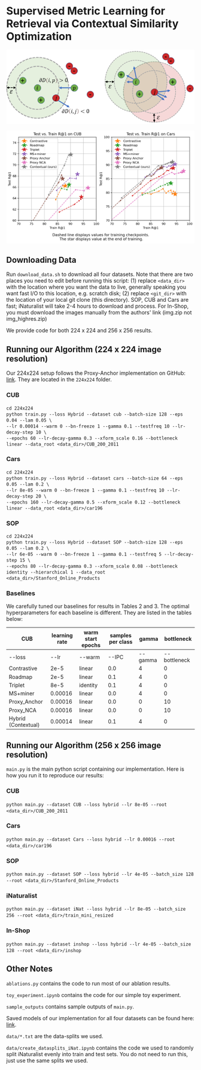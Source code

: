 # Supervised Metric Learning for Retrieval via Contextual Similarity Optimization

![](https://github.com/Chris210634/metric-learning-using-contextual-similarity/raw/main/figures/intuition.png)

![](https://github.com/Chris210634/metric-learning-using-contextual-similarity/raw/main/figures/rebuttal1.png)

## Downloading Data
Run `download_data.sh` to download all four datasets. Note that there are two places you need to edit before running this script: (1) replace `<data_dir>` with the location where you want the data to live, generally speaking you want fast I/O to this location, e.g. scratch disk; (2) replace `<git_dir>` with the location of your local git clone (this directory). SOP, CUB and Cars are fast; iNaturalist will take 2-4 hours to download and process. For In-Shop, you must download the images manually from the authors' link (img.zip not img_highres.zip)

We provide code for both 224 x 224 and 256 x 256 results.

## Running our Algorithm (224 x 224 image resolution)
Our 224x224 setup follows the Proxy-Anchor implementation on GitHub: [link](https://github.com/tjddus9597/Proxy-Anchor-CVPR2020). They are located in the `224x224` folder.

### CUB
```
cd 224x224
python train.py --loss Hybrid --dataset cub --batch-size 128 --eps 0.04 --lam 0.05 \
--lr 0.00014 --warm 0 --bn-freeze 1 --gamma 0.1 --testfreq 10 --lr-decay-step 10 \
--epochs 60 --lr-decay-gamma 0.3 --xform_scale 0.16 --bottleneck linear --data_root <data_dir>/CUB_200_2011
```
### Cars
```
cd 224x224
python train.py --loss Hybrid --dataset cars --batch-size 64 --eps 0.05 --lam 0.2 \
--lr 8e-05 --warm 0 --bn-freeze 1 --gamma 0.1 --testfreq 10 --lr-decay-step 20 \
--epochs 160 --lr-decay-gamma 0.5 --xform_scale 0.12 --bottleneck linear --data_root <data_dir>/car196
```
### SOP
```
cd 224x224
python train.py --loss Hybrid --dataset SOP --batch-size 128 --eps 0.05 --lam 0.2 \
--lr 6e-05 --warm 0 --bn-freeze 1 --gamma 0.1 --testfreq 5 --lr-decay-step 15 \
--epochs 80 --lr-decay-gamma 0.3 --xform_scale 0.08 --bottleneck identity --hierarchical 1 --data_root <data_dir>/Stanford_Online_Products
```
### Baselines
We carefully tuned our baselines for results in Tables 2 and 3. The optimal hyperparameters for each baseline is different. They are listed in the tables below:

| CUB | learning rate | warm start epochs | samples per class | gamma | bottleneck |
| ---- | ---- | ---- | ---- | ---- | ---- |
| --loss | --lr | --warm | --IPC | --gamma | --bottleneck |
| Contrastive  | 2e-5 | linear | 0.0 | 4 | 0 | 
| Roadmap | 2e-5 | linear | 0.1 | 4 | 0 | 
| Triplet | 8e-5 | identity | 0.1 | 4 | 0 | 
| MS+miner | 0.00016 | linear | 0.0 | 4 | 0 | 
| Proxy_Anchor | 0.00016 | linear | 0.0 |  0 |  10 | 
| Proxy_NCA | 0.00016 | linear |  0.0 |  0 |  10 | 
| Hybrid (Contextual) | 0.00014 | linear |  0.1 |  4 |  0 | 

## Running our Algorithm (256 x 256 image resolution)
`main.py` is the main python script containing our implementation. Here is how you run it to reproduce our results:

### CUB
```python main.py --dataset CUB --loss hybrid --lr 8e-05 --root <data_dir>/CUB_200_2011```
### Cars
```python main.py --dataset Cars --loss hybrid --lr 0.00016 --root <data_dir>/car196```
### SOP
```python main.py --dataset SOP --loss hybrid --lr 4e-05 --batch_size 128 --root <data_dir>/Stanford_Online_Products```
### iNaturalist
```python main.py --dataset iNat --loss hybrid --lr 8e-05 --batch_size 256 --root <data_dir>/train_mini_resized```
### In-Shop
```python main.py --dataset inshop --loss hybrid --lr 4e-05 --batch_size 128 --root <data_dir>/inshop```

## Other Notes
`ablations.py` contains the code to run most of our ablation results. 

`toy_experiment.ipynb` contains the code for our simple toy experiment.

`sample_outputs` contains sample outputs of `main.py`.

Saved models of our implementation for all four datasets can be found here: [link](https://github.com/Chris210634/metric-learning-using-contextual-similarity/releases/tag/v1.0.0).

`data/*.txt` are the data-splits we used.

`data/create_datasplits_iNat.ipynb` contains the code we used to randomly split iNaturalist evenly into train and test sets. You do not need to run this, just use the same splits we used.
